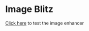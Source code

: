 # Image Blitz

[Click here](https://huggingface.co/spaces/Nav27/image-blitz) to test the image enhancer
